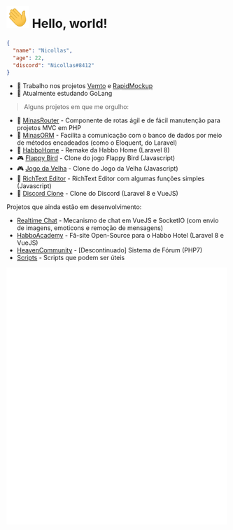 <h1>
  <img style="margin: 0 auto" src="https://github.com/ABSphreak/ABSphreak/blob/master/gifs/Hi.gif" height="50">
  Hello, world!
</h1>

```json
{
  "name": "Nicollas",
  "age": 22,
  "discord": "Nicollas#8412"
}
```

- 🔭 Trabalho nos projetos [Vemto](https://vemto.app) e [RapidMockup](https://alpha.rapidmockup.net)
- 🌱 Atualmente estudando GoLang

> Alguns projetos em que me orgulho:

- 🥇 [MinasRouter](https://github.com/nicollassilva/minasrouter) - Componente de rotas ágil e de fácil manutenção para projetos MVC em PHP
- 🥈 [MinasORM](https://github.com/nicollassilva/minasorm) - Facilita a comunicação com o banco de dados por meio de métodos encadeados (como o Eloquent, do Laravel)
- 🥉 [HabboHome](https://github.com/nicollassilva/habbo-home) - Remake da Habbo Home (Laravel 8)
- 🎮 [Flappy Bird](https://github.com/nicollassilva/Flappy-Bird) - Clone do jogo Flappy Bird (Javascript)
- 🎮 [Jogo da Velha](https://github.com/nicollassilva/didactic-project/tree/main/Jogo%20da%20Velha) - Clone do Jogo da Velha (Javascript)
- 🧩 [RichText Editor](https://github.com/nicollassilva/didactic-project/tree/main/RichText%20Editor) - RichText Editor com algumas funções simples (Javascript)
- 🎯 [Discord Clone](https://github.com/nicollassilva/discord-clone-vuejs) - Clone do Discord (Laravel 8 e VueJS)

Projetos que ainda estão em desenvolvimento:

- [Realtime Chat](https://github.com/nicollassilva/chat-socketio) - Mecanismo de chat em VueJS e SocketIO (com envio de imagens, emoticons e remoção de mensagens)
- [HabboAcademy](https://github.com/nicollassilva/habboacademycms) - Fã-site Open-Source para o Habbo Hotel (Laravel 8 e VueJS)
- [HeavenCommunity](https://github.com/nicollassilva/Heaven-Community) - [Descontinuado] Sistema de Fórum (PHP7)
- [Scripts](https://github.com/nicollassilva/Scripts-APIs) - Scripts que podem ser úteis

<a href="https://github.com/nicollassilva/github-stats/blob/master/generated/overview.svg">
  <img align="center" src="https://github.com/nicollassilva/github-stats/blob/master/generated/overview.svg" />
</a>
<a href="https://github.com/nicollassilva/github-stats/blob/master/generated/languages.svg">
  <img align="center" src="https://github.com/nicollassilva/github-stats/blob/master/generated/languages.svg" />
</a>
